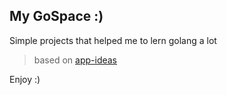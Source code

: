 ## My GoSpace :)

Simple projects that helped me to lern golang a lot

> based on [app-ideas](https://github.com/florinpop17/app-ideas)

Enjoy :)